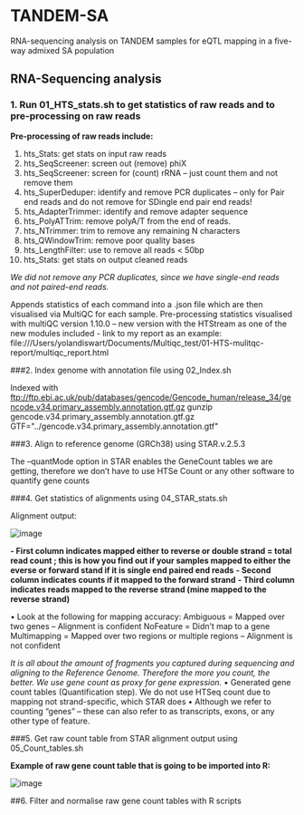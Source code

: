 # TANDEM-SA
RNA-sequencing analysis on TANDEM samples for eQTL mapping in a five-way admixed SA population

## RNA-Sequencing analysis 

### 1. Run 01_HTS_stats.sh to get statistics of raw reads and to pre-processing on raw reads

**Pre-processing of raw reads include:**
1.	hts_Stats: get stats on input raw reads
2.	hts_SeqScreener: screen out (remove) phiX
3.	hts_SeqScreener: screen for (count) rRNA – just count them and not remove them 
4.	hts_SuperDeduper: identify and remove PCR duplicates – only for Pair end reads and do not remove for SDingle end pair end reads!
5.	hts_AdapterTrimmer: identify and remove adapter sequence
6.	hts_PolyATTrim: remove polyA/T from the end of reads.
7.	hts_NTrimmer: trim to remove any remaining N characters
8.	hts_QWindowTrim: remove poor quality bases
9.	hts_LengthFilter: use to remove all reads < 50bp
10.	hts_Stats: get stats on output cleaned reads

*We did not remove any PCR duplicates, since we have single-end reads and not paired-end reads.* 

Appends statistics of each command into a .json file which are then visualised via MultiQC for each sample. 
Pre-processing statistics visualised with multiQC version 1.10.0 – new version with the HTStream as one of the new modules included - link to my report as an example: file:///Users/yolandiswart/Documents/Multiqc_test/01-HTS-mulitqc-report/multiqc_report.html

###2. Index genome with annotation file using 02_Index.sh 

Indexed with ftp://ftp.ebi.ac.uk/pub/databases/gencode/Gencode_human/release_34/gencode.v34.primary_assembly.annotation.gtf.gz
gunzip gencode.v34.primary_assembly.annotation.gtf.gz
GTF="../gencode.v34.primary_assembly.annotation.gtf"

###3. Align to reference genome (GRCh38) using STAR.v.2.5.3

The –quantMode option in STAR enables the GeneCount tables we are getting, therefore we don’t have to use HTSe Count or any other software to quantify gene counts 

###4. Get statistics of alignments using 04_STAR_stats.sh 

Alignment output: 

![image](https://user-images.githubusercontent.com/49681556/196138925-97c9dfcd-1f06-4c94-9025-c3e6cd9aca81.png)

**- First column indicates mapped either to reverse or double strand = total read count ; this is how you find out if your samples mapped to either the everse or forward stand if it is single end paired end reads**
**- Second column indicates counts if it mapped to the forward strand**
**- Third column indicates reads mapped to the reverse strand (mine mapped to the reverse strand)**


•	Look at the following for mapping accuracy: 
      Ambiguous = Mapped over two genes – Alignment is confident 
      NoFeature = Didn’t map to a gene 
      Multimapping = Mapped over two regions or multiple regions – Alignment is not confident 

*It is all about the amount of fragments you captured during sequencing and aligning to the Reference Genome. Therefore the more you count, the better. We use gene count as proxy for gene expression.*
•	Generated gene count tables (Quantification step). We do not use HTSeq count due to mapping not strand-specific, which STAR does
•	Although we refer to counting “genes” – these can also refer to as transcripts, exons, or any other type of feature. 


###5. Get raw count table from STAR alignment output using 05_Count_tables.sh 

**Example of raw gene count table that is going to be imported into R:**

![image](https://user-images.githubusercontent.com/49681556/196139688-2e68520f-db89-4c6e-891c-329df7b80838.png)


##6. Filter and normalise raw gene count tables with R scripts 
